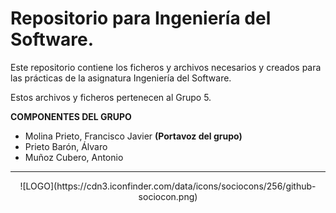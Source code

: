 # **Repositorio para Ingeniería del Software.**

Este repositorio contiene los ficheros y archivos necesarios y creados para las prácticas de la asignatura Ingeniería del Software.

Estos archivos y ficheros pertenecen al Grupo 5.

**COMPONENTES DEL GRUPO**
* Molina Prieto, Francisco Javier **(Portavoz del grupo)**
* Prieto Barón, Álvaro
* Muñoz Cubero, Antonio
---
<center>
![LOGO](https://cdn3.iconfinder.com/data/icons/sociocons/256/github-sociocon.png)
</center>
